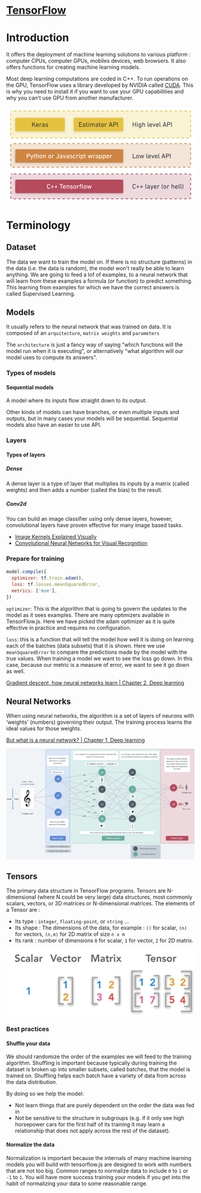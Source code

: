 # [TensorFlow](https://www.tensorflow.org/)

# Introduction

It offers the deployment of machine learning solutions to various platform : computer CPUs, computer GPUs, mobiles devices, web browsers. 
It also offers functions for creating machine learning models. 

Most deep learning computations are coded in C++. 
To run operations on the GPU, TensorFlow uses a library developed by NVIDIA called [CUDA](CUDA.md).
This is why you need to install it if you want to use your GPU capabilities and why you can't use GPU from another manufacturer. 

![Tensorflow arquitecture](../../imgs/tensorflow_arquitecture.png)

# Terminology

## Dataset

The data we want to train the model on.
If there is no structure (patterns) in the data (i.e. the data is random), the model won't really be able to learn anything.
We are going to feed a lof of examples, to a neural network that will learn from these examples a formula (or function) to predict something. This learning from examples for which we have the correct answers is called Supervised Learning.

## Models

It usually refers to the neural network that was trained on data. 
It is composed of an `arquitecture`, `matrix weights` and `parameters`

The `architecture` is just a fancy way of saying "which functions will the model run when it is executing",
or alternatively "what algorithm will our model uses to compute its answers".

### Types of models

#### Sequential models

A model where its inputs flow straight down to its output. 

Other kinds of models can have branches, or even multiple inputs and outputs, but in many cases your models will be sequential. Sequential models also have an easier to use API.



### Layers

#### Types of layers

##### Dense

A dense layer is a type of layer that multiplies its inputs by a matrix (called weights) and then adds a number (called the bias) to the result.

##### Conv2d

You can build an image classifier using only dense layers, however, convolutional layers have proven effective for many image based tasks.

- [Image Kernels Explained Visually](https://setosa.io/ev/image-kernels/)
- [Convolutional Neural Networks for Visual Recognition](https://cs231n.github.io/convolutional-networks/)

### Prepare for training

```js
model.compile({
  optimizer: tf.train.adam(),
  loss: tf.losses.meanSquaredError,
  metrics: ['mse'],
})
```

`optimizer`: This is the algorithm that is going to govern the updates to the model as it sees examples.
There are many optimizers available in TensorFlow.js.
Here we have picked the adam optimizer as it is quite effective in practice and requires no configuration.

`loss`: this is a function that will tell the model how well it is doing on learning each of the batches (data subsets) that it is shown.
Here we use `meanSquaredError` to compare the predictions made by the model with the true values.
When training a model we want to see the loss go down. In this case, because our metric is a measure of error, we want to see it go down as well.

[Gradient descent, how neural networks learn | Chapter 2, Deep learning](https://www.youtube.com/watch?v=IHZwWFHWa-w&ab_channel=3Blue1Brown)

## Neural Networks

When using neural networks, the algorithm is a set of layers of neurons with ‘weights' (numbers) governing their output. The training process learns the ideal values for those weights.

[But what is a neural network? | Chapter 1, Deep learning](https://www.youtube.com/watch?v=aircAruvnKk&t=963s&ab_channel=3Blue1Brown)

![Neural Network](../../imgs/neural_networks.png)

## Tensors

The primary data structure in TensorFlow programs.
Tensors are N-dimensional (where N could be very large) data structures, most commonly scalars, vectors, or 3D matrices or N-dimensional matrices.
The elements of a Tensor are : 
- Its type :  `integer`, `floating-point`, or `string` ...
- Its shape : The dimensions of the data, for example : `()` for scalar, `(n)` for vectors, `(n,m)` for 2D matrix of size `n x m` 
- Its rank : number of dimensions `0` for scalar, `1` for vector, `2` for 2D matrix.

![Neural Network](../../imgs/scalar-vector-matrix-tensor.jpeg)

### Best practices

#### Shuffle your data

We should randomize the order of the examples we will feed to the training algorithm.
Shuffling is important because typically during training the dataset is broken up into smaller subsets, called batches, that the model is trained on.
Shuffling helps each batch have a variety of data from across the data distribution.

By doing so we help the model:

- Not learn things that are purely dependent on the order the data was fed in
- Not be sensitive to the structure in subgroups
  (e.g. if it only see high horsepower cars for the first half of its training it may learn a relationship that does not apply across the rest of the dataset).

#### Normalize the data

Normalization is important because the internals of many machine learning models you will build with tensorflow.js are designed to work with numbers that are not too big.
Common ranges to normalize data to include `0` to `1` or `-1` to `1`.
You will have more success training your models if you get into the habit of normalizing your data to some reasonable range.
